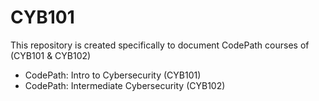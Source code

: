 # CYB101
This repository is created specifically to document CodePath courses of (CYB101 & CYB102)
- CodePath: Intro to Cybersecurity (CYB101)
- CodePath: Intermediate Cybersecurity (CYB102)
